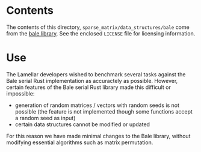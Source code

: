 
# Contents 

The contents of this directory, `sparse_matrix/data_structures/bale` come from the [bale library](https://github.com/jdevinney/bale/blob/master/src/other_serial/Rust/sparsemat/src/lib.rs).  See the enclosed `LICENSE` file for licensing information.

# Use

The Lamellar developers wished to benchmark several tasks against the Bale serial Rust implementation as accuractely as possible.  However, certain features of the Bale serial Rust library made this difficult or impossible:

- generation of random matrices / vectors with random seeds is not possible (the feature is not implemented though some functions accept a random seed as input)
- certain data structures cannot be modified or updated

For this reason we have made minimal changes to the Bale library, without modifying essential algorithms such as matrix permutation.